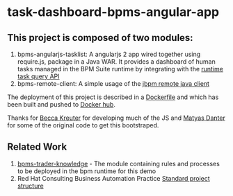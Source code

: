 task-dashboard-bpms-angular-app
==============

## This project is composed of two modules:

1. bpms-angularjs-tasklist: A angularjs 2 app wired together using require.js, package in a Java WAR. It provides a dashboard of human tasks managed in the BPM Suite runtime by integrating with the [runtime task query API](https://access.redhat.com/documentation/en-US/Red_Hat_JBoss_BPM_Suite/6.1/html/Development_Guide/chap-Remote_API.html#sect-The_REST_Query_API)
2. bpms-remote-client: A simple usage of the [jbpm remote java client](https://access.redhat.com/documentation/en-US/Red_Hat_JBoss_BPM_Suite/6.1/html/Development_Guide/sect-Remote_Java_API.html)

The deployment of this project is described in a [Dockerfile](https://github.com/sherl0cks/docker-task-dashboard-bpms-angular) and which has been built and pushed to [Docker hub](https://hub.docker.com/r/sherl0cks/task-dashboard-bpms-angular/).

Thanks for [Becca Kreuter](https://github.com/downquark) for developing much of the JS and [Matyas Danter](https://github.com/mdanter/angularjs-jbpm) for some of the original code to get this bootstraped.

## Related Work

1. [bpms-trader-knowledge](https://github.com/rhtconsulting/task-dashboard-bpms-angular-knowledge) - The module containing rules and processes to be deployed in the bpm runtime for this demo
2. Red Hat Consulting Business Automation Practice [Standard project structure](http://redhat.slides.com/jholmes/bxms-standard-project-structures)
